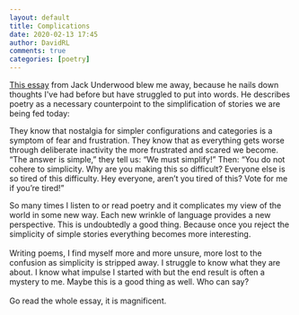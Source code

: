 ```yaml
---  
layout: default  
title: Complications  
date: 2020-02-13 17:45  
author: DavidRL  
comments: true  
categories: [poetry]  
---  
```


<a href="https://www.poetryfoundation.org/harriet/2020/02/a-story">This essay</a> from Jack Underwood blew me away, because he nails down thoughts I've had before but have struggled to put into words. He describes poetry as a necessary counterpoint to the simplification of stories we are being fed today:  
>   
They know that nostalgia for simpler configurations and categories is a symptom of fear and frustration. They know that as everything gets worse through deliberate inactivity the more frustrated and scared we become. “The answer is simple,” they tell us: “We must simplify!” Then: “You do not cohere to simplicity. Why are you making this so difficult? Everyone else is so tired of this difficulty. Hey everyone, aren’t you tired of this? Vote for me if you’re tired!”  
  
So many times I listen to or read poetry and it complicates my view of the world in some new way. Each new wrinkle of language provides a new perspective. This is undoubtedly a good thing. Because once you reject the simplicity of simple stories everything becomes more interesting.<br /><br />Writing poems, I find myself more and more unsure, more lost to the confusion as simplicity is stripped away. I struggle to know what they are about. I know what impulse I started with but the end result is often a mystery to me. Maybe this is a good thing as well. Who can say?<br /><br />Go read the whole essay, it is magnificent.  
